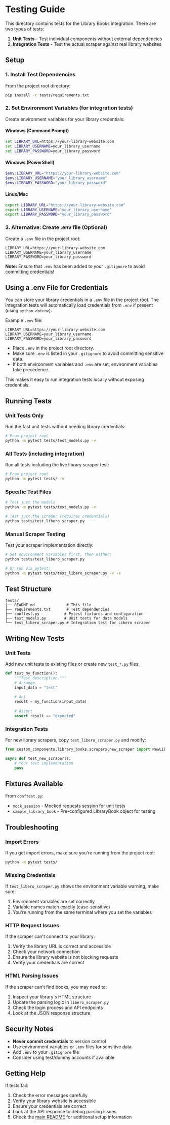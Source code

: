 # Testing Guide

This directory contains tests for the Library Books integration. There are two types of tests:

1. **Unit Tests** - Test individual components without external dependencies
2. **Integration Tests** - Test the actual scraper against real library websites

## Setup

### 1. Install Test Dependencies

From the project root directory:

```bash
pip install -r tests/requirements.txt
```

### 2. Set Environment Variables (for integration tests)

Create environment variables for your library credentials:

#### Windows (Command Prompt)
```cmd
set LIBRARY_URL=https://your-library-website.com
set LIBRARY_USERNAME=your_library_username
set LIBRARY_PASSWORD=your_library_password
```

#### Windows (PowerShell)
```powershell
$env:LIBRARY_URL="https://your-library-website.com"
$env:LIBRARY_USERNAME="your_library_username"
$env:LIBRARY_PASSWORD="your_library_password"
```

#### Linux/Mac
```bash
export LIBRARY_URL="https://your-library-website.com"
export LIBRARY_USERNAME="your_library_username"
export LIBRARY_PASSWORD="your_library_password"
```

### 3. Alternative: Create .env file (Optional)

Create a `.env` file in the project root:

```env
LIBRARY_URL=https://your-library-website.com
LIBRARY_USERNAME=your_library_username
LIBRARY_PASSWORD=your_library_password
```

**Note:** Ensure that `.env` has been added to your `.gitignore` to avoid committing credentials!

## Using a .env File for Credentials

You can store your library credentials in a `.env` file in the project root. The integration tests will automatically load credentials from `.env` if present (using `python-dotenv`).

Example `.env` file:
```env
LIBRARY_URL=https://your-library-website.com
LIBRARY_USERNAME=your_library_username
LIBRARY_PASSWORD=your_library_password
```
- Place `.env` in the project root directory.
- Make sure `.env` is listed in your `.gitignore` to avoid committing sensitive data.
- If both environment variables and `.env` are set, environment variables take precedence.

This makes it easy to run integration tests locally without exposing credentials.

## Running Tests

### Unit Tests Only

Run the fast unit tests without needing library credentials:

```bash
# From project root
python -m pytest tests/test_models.py -v
```

### All Tests (including integration)

Run all tests including the live library scraper test:

```bash
# From project root
python -m pytest tests/ -v
```

### Specific Test Files

```bash
# Test just the models
python -m pytest tests/test_models.py -v

# Test just the scraper (requires credentials)
python tests/test_libero_scraper.py
```

### Manual Scraper Testing

Test your scraper implementation directly:

```bash
# Set environment variables first, then either:
python tests/test_libero_scraper.py

# Or run via pytest:
python -m pytest tests/test_libero_scraper.py -v -s
```

## Test Structure

```
tests/
├── README.md              # This file
├── requirements.txt       # Test dependencies  
├── conftest.py           # Pytest fixtures and configuration
├── test_models.py        # Unit tests for data models
└── test_libero_scraper.py # Integration test for Libero scraper
```

## Writing New Tests

### Unit Tests

Add new unit tests to existing files or create new `test_*.py` files:

```python
def test_my_function():
    """Test description."""
    # Arrange
    input_data = "test"
    
    # Act
    result = my_function(input_data)
    
    # Assert
    assert result == "expected"
```

### Integration Tests

For new library scrapers, copy `test_libero_scraper.py` and modify:

```python
from custom_components.library_books.scrapers.new_scraper import NewLibraryScraper

async def test_new_scraper():
    # Your test implementation
    pass
```

## Fixtures Available

From `conftest.py`:

- `mock_session` - Mocked requests session for unit tests
- `sample_library_book` - Pre-configured LibraryBook object for testing

## Troubleshooting

### Import Errors

If you get import errors, make sure you're running from the project root:

```bash
python -m pytest tests/
```

### Missing Credentials

If `test_libero_scraper.py` shows the environment variable warning, make sure:

1. Environment variables are set correctly
2. Variable names match exactly (case-sensitive)
3. You're running from the same terminal where you set the variables

### HTTP Request Issues

If the scraper can't connect to your library:

1. Verify the library URL is correct and accessible
2. Check your network connection
3. Ensure the library website is not blocking requests
4. Verify your credentials are correct

### HTML Parsing Issues

If the scraper can't find books, you may need to:

1. Inspect your library's HTML structure
2. Update the parsing logic in `libero_scraper.py`
3. Check the login process and API endpoints
4. Look at the JSON response structure

## Security Notes

- **Never commit credentials** to version control
- Use environment variables or `.env` files for sensitive data
- Add `.env` to your `.gitignore` file
- Consider using test/dummy accounts if available

## Getting Help

If tests fail:

1. Check the error messages carefully
2. Verify your library website is accessible
3. Ensure your credentials are correct
4. Look at the API response to debug parsing issues
5. Check the [main README](../README.md) for additional setup information